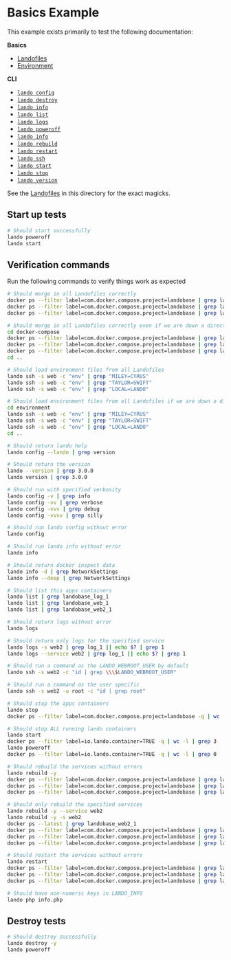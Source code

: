 Basics Example
==============

This example exists primarily to test the following documentation:

**Basics**

* [Landofiles](http://docs.devwithlando.io/config/lando.html)
* [Environment](http://docs.devwithlando.io/config/env.html)

**CLI**

* [`lando config`](http://docs.devwithlando.io/cli/config.html)
* [`lando destroy`](http://docs.devwithlando.io/cli/destroy.html)
* [`lando info`](http://docs.devwithlando.io/cli/info.html)
* [`lando list`](http://docs.devwithlando.io/cli/list.html)
* [`lando logs`](http://docs.devwithlando.io/cli/logs.html)
* [`lando poweroff`](http://docs.devwithlando.io/cli/poweroff.html)
* [`lando info`](http://docs.devwithlando.io/cli/info.html)
* [`lando rebuild`](http://docs.devwithlando.io/cli/rebuild.html)
* [`lando restart`](http://docs.devwithlando.io/cli/restart.html)
* [`lando ssh`](http://docs.devwithlando.io/cli/ssh.html)
* [`lando start`](http://docs.devwithlando.io/cli/start.html)
* [`lando stop`](http://docs.devwithlando.io/cli/stop.html)
* [`lando version`](http://docs.devwithlando.io/cli/version.html)

See the [Landofiles](http://docs.devwithlando.io/config/lando.html) in this directory for the exact magicks.

Start up tests
--------------

```bash
# Should start successfully
lando poweroff
lando start
```

Verification commands
---------------------

Run the following commands to verify things work as expected

```bash
# Should merge in all Landofiles correctly
docker ps --filter label=com.docker.compose.project=landobase | grep landobase_log_1
docker ps --filter label=com.docker.compose.project=landobase | grep landobase_web_1
docker ps --filter label=com.docker.compose.project=landobase | grep landobase_web2_1

# Should merge in all Landofiles correctly even if we are down a directory
cd docker-compose
docker ps --filter label=com.docker.compose.project=landobase | grep landobase_log_1
docker ps --filter label=com.docker.compose.project=landobase | grep landobase_web_1
docker ps --filter label=com.docker.compose.project=landobase | grep landobase_web2_1
cd ..

# Should load environment files from all Landofiles
lando ssh -s web -c "env" | grep "MILEY=CYRUS"
lando ssh -s web -c "env" | grep "TAYLOR=SWIFT"
lando ssh -s web -c "env" | grep "LOCAL=LANDO"

# Should load environment files from all Landofiles if we are down a directory
cd environment
lando ssh -s web -c "env" | grep "MILEY=CYRUS"
lando ssh -s web -c "env" | grep "TAYLOR=SWIFT"
lando ssh -s web -c "env" | grep "LOCAL=LANDO"
cd ..

# Should return lando help
lando config --lando | grep version

# Should return the version
lando --version | grep 3.0.0
lando version | grep 3.0.0

# Should run with specified verbosity
lando config -v | grep info
lando config -vv | grep verbose
lando config -vvv | grep debug
lando config -vvvv | grep silly

# Should run lando config without error
lando config

# Should run lando info without error
lando info

# Should return docker inspect data
lando info -d | grep NetworkSettings
lando info --deep | grep NetworkSettings

# Should list this apps containers
lando list | grep landobase_log_1
lando list | grep landobase_web_1
lando list | grep landobase_web2_1

# Should return logs without error
lando logs

# Should return only logs for the specified service
lando logs -s web2 | grep log_1 || echo $? | grep 1
lando logs --service web2 | grep log_1 || echo $? | grep 1

# Should run a command as the LANDO_WEBROOT_USER by default
lando ssh -s web2 -c "id | grep \\\$LANDO_WEBROOT_USER"

# Should run a command as the user specific
lando ssh -s web2 -u root -c "id | grep root"

# Should stop the apps containers
lando stop
docker ps --filter label=com.docker.compose.project=landobase -q | wc -l | grep 0

# Should stop ALL running lando containers
lando start
docker ps --filter label=io.lando.container=TRUE -q | wc -l | grep 3
lando poweroff
docker ps --filter label=io.lando.container=TRUE -q | wc -l | grep 0

# Should rebuild the services without errors
lando rebuild -y
docker ps --filter label=com.docker.compose.project=landobase | grep landobase_log_1
docker ps --filter label=com.docker.compose.project=landobase | grep landobase_web_1
docker ps --filter label=com.docker.compose.project=landobase | grep landobase_web2_1

# Should only rebuild the specified services
lando rebuild -y --service web2
lando rebuild -y -s web2
docker ps --latest | grep landobase_web2_1
docker ps --filter label=com.docker.compose.project=landobase | grep landobase_log_1
docker ps --filter label=com.docker.compose.project=landobase | grep landobase_web_1
docker ps --filter label=com.docker.compose.project=landobase | grep landobase_web2_1

# Should restart the services without errors
lando restart
docker ps --filter label=com.docker.compose.project=landobase | grep landobase_log_1
docker ps --filter label=com.docker.compose.project=landobase | grep landobase_web_1
docker ps --filter label=com.docker.compose.project=landobase | grep landobase_web2_1

# Should have non-numeric keys in LANDO_INFO
lando php info.php
```

Destroy tests
-------------

```bash
# Should destroy successfully
lando destroy -y
lando poweroff
```

